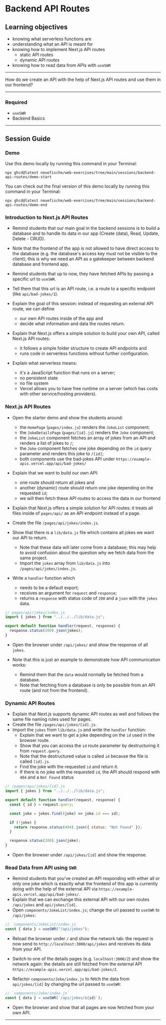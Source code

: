 # Backend API Routes

## Learning objectives

- knowing what serverless functions are
- understanding what an API is meant for
- knowing how to implement Next.js API routes
  - static API routes
  - dynamic API routes
- knowing how to read data from APIs with `useSWR`

---

How do we create an API with the help of Next.js API routes and use them in our frontend?

---

### Required

- `useSWR`
- Backend Basics

---

## Session Guide

### Demo

Use this demo locally by running this command in your Terminal:

```
npx ghcd@latest neuefische/web-exercises/tree/main/sessions/backend-api-routes/demo-start
```

You can check out the final version of this demo locally by running this command in your Terminal:

```
npx ghcd@latest neuefische/web-exercises/tree/main/sessions/backend-api-routes/demo-end
```

### Introduction to Next.js API Routes

- Remind students that our main goal in the backend sessions is to build a database and to
  handle its data in our app (Create (data), Read, Update, Delete - CRUD).
- Note that the frontend of the app is not allowed to have direct access to the database (e.g.
  the database's access key must not be visible to the client); this is why we need an API as a
  gatekeeper between backend database and frontend app.
- Remind students that up to now, they have fetched APIs by passing a specific url to `useSWR`.
- Tell them that this url is an API route, i.e. a route to a specific endpoint (like
  `api/bad-jokes/1`).
- Explain the goal of this session: instead of requesting an external API route, we can define

  - our own API routes inside of the app and
  - decide what information and data the routes return.

- Explain that Next.js offers a simple solution to build your own API, called Next.js API
  routes:

  - it follows a simple folder structure to create API endpoints and
  - runs code in serverless functions without further configuration.

- Explain what serverless means:
  - it's a JavaScript function that runs on a server;
  - no persistent state
  - no file system
  - Vercel allows you to have free runtime on a server (which has costs with other
    service/hosting providers).

### Next.js API Routes

- Open the starter demo and show the students around:

  - the `HomePage` (`pages/index.js`) renders the `JokeList` component;
  - the `JokeDetailsPage` (`pages/[id].js`) renders the `Joke` component;
  - the `JokeList` component fetches an array of jokes from an API and renders a list of jokes
    to `/`;
  - the `Joke` component fetches one joke depending on the `id` query parameter and renders this
    joke to `/[id]`;
  - both components use the bad-jokes API under `https://example-apis.vercel.app/api/bad-jokes/`

- Explain that we want to build our own API:

  - one route should return all jokes and
  - another (dynamic) route should return one joke depending on the requested `id`;
  - we will then fetch these API routes to access the data in our frontend

- Explain that Next.js offers a simple solution for API routes: it treats all files inside of
  `pages/api/` as an API endpoint instead of a page.
- Create the file `/pages/api/jokes/index.js`.
- Show that there is a `lib/data.js` file which contains all jokes we want our API to return.
  - Note that these data will later come from a database; this may help to avoid confusion about
    the question why we fetch data from the same project.
  - Import the `jokes` array from `lib/data.js` into `/pages/api/jokes/index.js`.
- Write a `handler` function which
  - needs to be a default export;
  - receives an argument for `request` and `response`;
  - returns a `response` with status code of `200` and a `json` with the `jokes` data.

```js
// pages/api/jokes/index.js
import { jokes } from "../../../lib/data.js";

export default function handler(request, response) {
  response.status(200).json(jokes);
}
```

- Open the browser under `/api/jokes/` and show the response of all `jokes`.

- Note that this is just an example to demonstrate how API communication works:
  - Remind them that the `data` would normally be fetched from a database.
  - Note that fetching from a database is only be possible from an API route (and not from the
    frontend).

### Dynamic API Routes

- Explain that Next.js supports dynamic API routes as well and follows the same file naming
  rules used for pages.
- Create the file `/pages/api/jokes/[id].js`.
- Import the `jokes` from `lib/data.js` and write the `handler` function:
  - Explain that we want to get a joke depending on the `id` used in the browser route.
  - Show that you can access the `id` route parameter by destructuring it from `request.query`.
  - Note that the destructured value is called `id` because the file is called `[id].js`.
  - Find the joke with the requested `id` and return it.
  - If there is no joke with the requested `id`, the API should respond with `404` and a
    `Not Found` status

```js
// /pages/api/jokes/[id].js
import { jokes } from "../../../lib/data.js";

export default function handler(request, response) {
  const { id } = request.query;

  const joke = jokes.find((joke) => joke.id === id);

  if (!joke) {
    return response.status(404).json({ status: "Not Found" });
  }

  response.status(200).json(joke);
}
```

- Open the browser under `/api/jokes/[id]` and show the response.

### Read Data from API using `SWR`

- Remind students that you've created an API responding with either all or only one joke which
  is exactly what the frontend of this app is currently doing with the help of the external API
  via `https://example-apis.vercel.app/api/bad-jokes/`.
- Explain that we can exchange this external API with our own routes `/api/jokes` and
  `api/jokes/[id]`.
- Open `components/JokeList/index.js`; change the url passed to `useSWR` to `/api/jokes`:

```js
// `components/JokeList/index.js`
const { data } = useSWR("/api/jokes");
```

- Reload the browser under `/` and show the network tab: the request is now send to
  `http://localhost:3000/api/jokes` and receives its data from your API.
- Switch to one of the details pages (e.g. `localhost:3000/2`) and show the network again: the
  details are still fetched from the external API
  `https://example-apis.vercel.app/api/bad-jokes/2`.

- Refactor `components/Joke/index.js` to fetch the data from `api/jokes/[id]` by changing the
  url passed to `useSWR`:

```js
// `components/Joke/index.js`
const { data } = useSWR(`/api/jokes/${id}`);
```

- Open the browser and show that all pages are now fetched from your own API.

---
